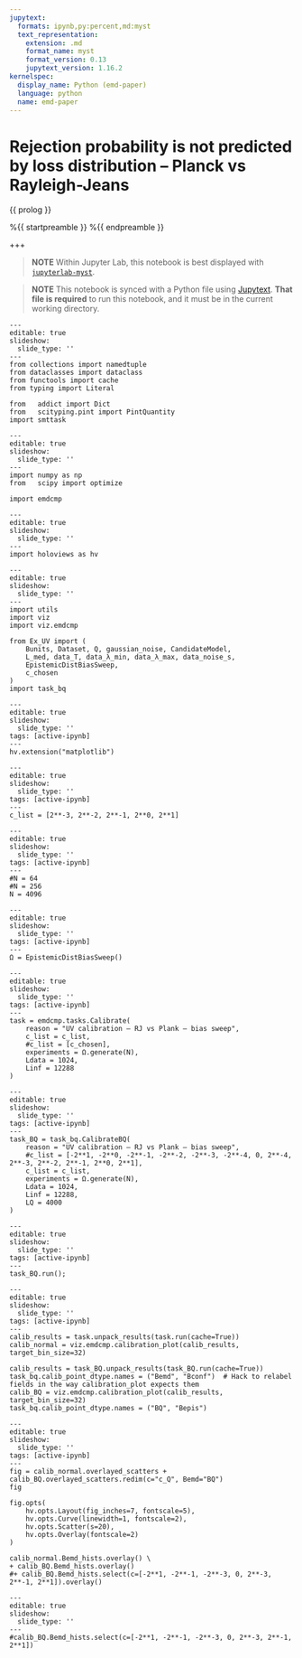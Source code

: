```yaml
---
jupytext:
  formats: ipynb,py:percent,md:myst
  text_representation:
    extension: .md
    format_name: myst
    format_version: 0.13
    jupytext_version: 1.16.2
kernelspec:
  display_name: Python (emd-paper)
  language: python
  name: emd-paper
---
```


# Rejection probability is not predicted by loss distribution – Planck vs Rayleigh-Jeans

{{ prolog }}

%{{ startpreamble }}
%{{ endpreamble }}

+++

> **NOTE** Within Jupyter Lab, this notebook is best displayed with [`jupyterlab-myst`](https://myst-tools.org/docs/mystjs/quickstart-jupyter-lab-myst).

> **NOTE** This notebook is synced with a Python file using [Jupytext](https://jupytext.readthedocs.io/). **That file is required** to run this notebook, and it must be in the current working directory.

```{code-cell} ipython3
---
editable: true
slideshow:
  slide_type: ''
---
from collections import namedtuple
from dataclasses import dataclass
from functools import cache
from typing import Literal

from   addict import Dict
from   scityping.pint import PintQuantity
import smttask
```

```{code-cell} ipython3
---
editable: true
slideshow:
  slide_type: ''
---
import numpy as np
from   scipy import optimize

import emdcmp
```

```{code-cell} ipython3
---
editable: true
slideshow:
  slide_type: ''
---
import holoviews as hv
```

```{code-cell} ipython3
---
editable: true
slideshow:
  slide_type: ''
---
import utils
import viz
import viz.emdcmp

from Ex_UV import (
    Bunits, Dataset, Q, gaussian_noise, CandidateModel,
    L_med, data_T, data_λ_min, data_λ_max, data_noise_s,
    EpistemicDistBiasSweep,
    c_chosen
)
import task_bq
```

```{code-cell} ipython3
---
editable: true
slideshow:
  slide_type: ''
tags: [active-ipynb]
---
hv.extension("matplotlib")
```

```{code-cell} ipython3
---
editable: true
slideshow:
  slide_type: ''
tags: [active-ipynb]
---
c_list = [2**-3, 2**-2, 2**-1, 2**0, 2**1]
```

```{code-cell} ipython3
---
editable: true
slideshow:
  slide_type: ''
tags: [active-ipynb]
---
#N = 64
#N = 256
N = 4096
```

```{code-cell} ipython3
---
editable: true
slideshow:
  slide_type: ''
tags: [active-ipynb]
---
Ω = EpistemicDistBiasSweep()
```

```{code-cell} ipython3
---
editable: true
slideshow:
  slide_type: ''
tags: [active-ipynb]
---
task = emdcmp.tasks.Calibrate(
    reason = "UV calibration – RJ vs Plank – bias sweep",
    c_list = c_list,
    #c_list = [c_chosen],
    experiments = Ω.generate(N),
    Ldata = 1024,
    Linf = 12288
)
```

```{code-cell} ipython3
---
editable: true
slideshow:
  slide_type: ''
tags: [active-ipynb]
---
task_BQ = task_bq.CalibrateBQ(
    reason = "UV calibration – RJ vs Plank – bias sweep",
    #c_list = [-2**1, -2**0, -2**-1, -2**-2, -2**-3, -2**-4, 0, 2**-4, 2**-3, 2**-2, 2**-1, 2**0, 2**1],
    c_list = c_list,
    experiments = Ω.generate(N),
    Ldata = 1024,
    Linf = 12288,
    LQ = 4000
)
```

```{code-cell} ipython3
---
editable: true
slideshow:
  slide_type: ''
tags: [active-ipynb]
---
task_BQ.run();
```

```{code-cell} ipython3
---
editable: true
slideshow:
  slide_type: ''
tags: [active-ipynb]
---
calib_results = task.unpack_results(task.run(cache=True))
calib_normal = viz.emdcmp.calibration_plot(calib_results, target_bin_size=32)

calib_results = task_BQ.unpack_results(task_BQ.run(cache=True))
task_bq.calib_point_dtype.names = ("Bemd", "Bconf")  # Hack to relabel fields in the way calibration_plot expects them
calib_BQ = viz.emdcmp.calibration_plot(calib_results, target_bin_size=32)
task_bq.calib_point_dtype.names = ("BQ", "Bepis")
```

```{code-cell} ipython3
---
editable: true
slideshow:
  slide_type: ''
tags: [active-ipynb]
---
fig = calib_normal.overlayed_scatters + calib_BQ.overlayed_scatters.redim(c="c_Q", Bemd="BQ")
fig
```

```{code-cell} ipython3
fig.opts(
    hv.opts.Layout(fig_inches=7, fontscale=5),
    hv.opts.Curve(linewidth=1, fontscale=2),
    hv.opts.Scatter(s=20),
    hv.opts.Overlay(fontscale=2)
)
```

```{code-cell} ipython3
calib_normal.Bemd_hists.overlay() \
+ calib_BQ.Bemd_hists.overlay()
#+ calib_BQ.Bemd_hists.select(c=[-2**1, -2**-1, -2**-3, 0, 2**-3, 2**-1, 2**1]).overlay()
```

```{code-cell} ipython3
---
editable: true
slideshow:
  slide_type: ''
---
#calib_BQ.Bemd_hists.select(c=[-2**1, -2**-1, -2**-3, 0, 2**-3, 2**-1, 2**1])
```

```{code-cell} ipython3

```
